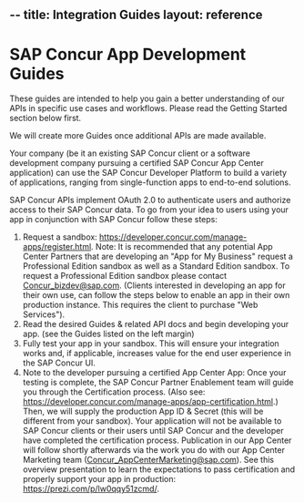--
title: Integration Guides
layout: reference
---

# SAP Concur App Development Guides

These guides are intended to help you gain a better understanding of our APIs in specific use cases and workflows. Please read the Getting Started section below first.  

We will create more Guides once additional APIs are made available.

Your company (be it an existing SAP Concur client or a software development company pursuing a certified SAP Concur App Center application) can use the SAP Concur Developer Platform to build a variety of applications, ranging from single-function apps to end-to-end solutions.  

SAP Concur APIs implement OAuth 2.0 to authenticate users and authorize access to their SAP Concur data. To go from your idea to users using your app in conjunction with SAP Concur follow these steps:

1. Request a sandbox: https://developer.concur.com/manage-apps/register.html. Note: It is recommended that any potential App Center Partners that are developing an "App for My Business" request a Professional Edition sandbox as well as a Standard Edition sandbox. To request a Professional Edition sandbox please contact Concur_bizdev@sap.com. (Clients interested in developing an app for their own use, can follow the steps below to enable an app in their own production instance. This requires the client to purchase "Web Services").
2. Read the desired Guides & related API docs and begin developing your app. (see the Guides listed on the left margin)
3. Fully test your app in your sandbox.  This will ensure your integration works and, if applicable, increases value for the end user experience in the SAP Concur UI.
4. Note to the developer pursuing a certified App Center App: Once your testing is complete, the SAP Concur Partner Enablement team will guide you through the Certification process. (Also see: <https://developer.concur.com/manage-apps/app-certification.html>.)  Then, we will supply the production App ID & Secret (this will be different from your sandbox). Your application will not be available to SAP Concur clients or their users until SAP Concur and the developer have completed the certification process.  Publication in our App Center will follow shortly afterwards via the work you do with our App Center Marketing team (Concur_AppCenterMarketing@sap.com). See this overview presentation to learn the expectations to pass certification and properly support your app in production: <https://prezi.com/p/lw0qqy51zcmd/>.
